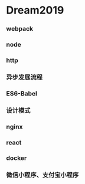 # Dream2019

### webpack

### node

### http

### 异步发展流程

### ES6-Babel

### 设计模式

### nginx

### react

### docker

### 微信小程序、支付宝小程序


